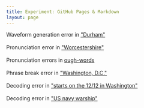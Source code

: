 ```yaml
---
title: Experiment: GitHub Pages & Markdown
layout: page
---
```

Waveform generation error in ["Durham"](Durham.wav) <br><br>
Pronunciation error in ["Worcestershire"](Worcestershire.wav)<br><br>
Pronunciation errors in [ough-words](ough.wav)<br><br>
Phrase break error in ["Washington, D.C."](save.wav)<br><br>
Decoding error in ["starts on the 12/12 in Washington"](save.wav)<br><br>
Decoding error in ["US navy warship"](beijing.wav)<br><br>

